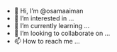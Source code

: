 - 👋 Hi, I’m @osamaaiman
- 👀 I’m interested in ...
- 🌱 I’m currently learning ...
- 💞️ I’m looking to collaborate on ...
- 📫 How to reach me ...

<!---
osamaaiman/osamaaiman is a ✨ special ✨ repository because its `README.md` (this file) appears on your GitHub profile.
You can click the Preview link to take a look at your changes.
--->
